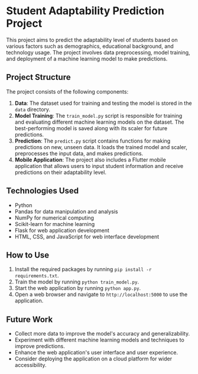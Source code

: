 # Student Adaptability Prediction Project

This project aims to predict the adaptability level of students based on various factors such as demographics, educational background, and technology usage. The project involves data preprocessing, model training, and deployment of a machine learning model to make predictions.

## Project Structure

The project consists of the following components:

1. **Data**: The dataset used for training and testing the model is stored in the `data` directory.
2. **Model Training**: The `train_model.py` script is responsible for training and evaluating different machine learning models on the dataset. The best-performing model is saved along with its scaler for future predictions.
3. **Prediction**: The `predict.py` script contains functions for making predictions on new, unseen data. It loads the trained model and scaler, preprocesses the input data, and makes predictions.
4. **Mobile Application**: The project also includes a Flutter mobile application that allows users to input student information and receive predictions on their adaptability level.

## Technologies Used

* Python
* Pandas for data manipulation and analysis
* NumPy for numerical computing
* Scikit-learn for machine learning
* Flask for web application development
* HTML, CSS, and JavaScript for web interface development

## How to Use

1. Install the required packages by running `pip install -r requirements.txt`.
2. Train the model by running `python train_model.py`.
3. Start the web application by running `python app.py`.
4. Open a web browser and navigate to `http://localhost:5000` to use the application.

## Future Work

* Collect more data to improve the model's accuracy and generalizability.
* Experiment with different machine learning models and techniques to improve predictions.
* Enhance the web application's user interface and user experience.
* Consider deploying the application on a cloud platform for wider accessibility.
